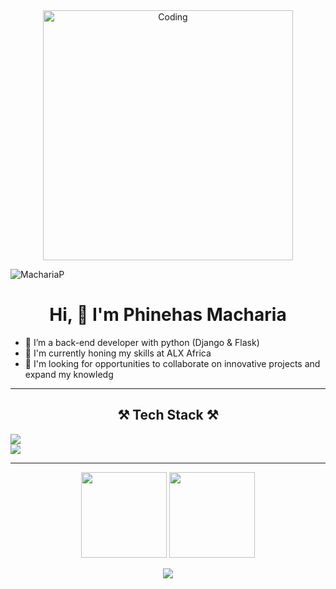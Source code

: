 <div align ="center"><img alt="Coding" width="400" src="https://cdn.dribbble.com/users/1162077/screenshots/3848914/programmer.gif">
<p align="left"> <img src="https://komarev.com/ghpvc/?username=MachariaP&label=Profile%20views&color=0e75b6&style=flat" alt="MachariaP" /> </p>
</div>

<div>
<h1 align="center">Hi, 👋 I'm Phinehas Macharia</h1>
</div>
<div>

-   👀 I’m a back-end developer with python (Django & Flask)
-   🌱 I'm currently honing my skills at ALX Africa
-   💞️ I'm looking for opportunities to collaborate on innovative projects and expand my knowledg
</div>
<hr/>






<div>
<h2 align="center">⚒️ Tech Stack ⚒️</h2>
  <div>
  <img align="center" src="https://skillicons.dev/icons?i=c,typescript,python,js,css,react,html,bootstrap,express,django,flask," />
  </div>
<div>
  <img align="center" src="https://skillicons.dev/icons?i=nginx,mongodb,sqlite,mysql,postgres,redis,bash,linux,git,docker,postman" />
  </div>
 </div>
</div>
<hr />

<div style="text-align: center;">

<div>  <img height="137px" src="https://github-readme-stats.vercel.app/api?username=machariaP&hide_title=true&hide_border=true&show_icons=true&include_all_commits=true&count_private=true&line_height=21&text_color=000&icon_color=000&bg_color=0,ea6161,ffc64d,fffc4d,52fa5a&theme=graywhite" />
  <img height="137px" src="https://github-readme-stats.vercel.app/api/top-langs/?username=machariaP&hide=html&hide_title=true&hide_border=true&layout=compact&langs_count=6&exclude_repo=comp426,Redventures-Movie-Quotes&text_color=000&icon_color=fff&bg_color=0,52fa5a,4dfcff,c64dff&theme=graywhite" />
</div>


[![](https://camo.githubusercontent.com/8ef11aec3af78b8253ef80d07fde088ac1595ce4837d8499743aa0f6047f77b7/68747470733a2f2f6769746875622d726561646d652d73747265616b2d73746174732e6865726f6b756170702e636f6d2f3f757365723d4d6163686172696150267468656d653d6461726b26686964655f626f726465723d66616c7365)](https://camo.githubusercontent.com/8ef11aec3af78b8253ef80d07fde088ac1595ce4837d8499743aa0f6047f77b7/68747470733a2f2f6769746875622d726561646d652d73747265616b2d73746174732e6865726f6b756170702e636f6d2f3f757365723d4d6163686172696150267468656d653d6461726b26686964655f626f726465723d66616c7365)


</div>




